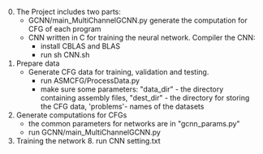 0. The Project includes two parts:
	- GCNN/main_MultiChannelGCNN.py		generate the computation for CFG of each program
	- CNN written in C for training the neural network. Compiler the CNN:
		+ install CBLAS and BLAS
		+ run sh CNN.sh
1. Prepare data
	- Generate CFG data for training, validation and testing.
		+ run ASMCFG/ProcessData.py
		+ make sure some parameters: "data_dir" - the directory containing assembly files, "dest_dir" - the directory for storing the CFG data, 'problems'- names of the datasets
2. Generate computations for CFGs  
	- the common parameters for networks are in "gcnn_params.py"
	- run GCNN/main_MultiChannelGCNN.py
3. Training the network
	8. run CNN setting.txt
	